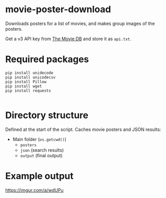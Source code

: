 # movie-poster-download
Downloads posters for a list of movies, and makes group images of the posters.

Get a v3 API key from [The Movie DB](https://www.themoviedb.org/documentation/api) and store it as `api.txt`.

# Required packages

```
pip install unidecode
pip install unicodecsv
pip install Pillow
pip install wget
pip install requests
  
```

# Directory structure

Defined at the start of the script. Caches movie posters and JSON results:

* Main folder (`os.getcwd()`)
  * `posters`
  * `json` (search results)
  * `output` (final output)

# Example output

https://imgur.com/a/wdUPu
